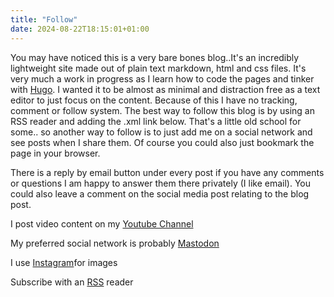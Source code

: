 ```yaml
---
title: "Follow"
date: 2024-08-22T18:15:01+01:00
---
```


You may have noticed this is a very bare bones blog..It's an incredibly lightweight site made out of plain text markdown, html and css files. It's very much a work in progress as I learn how to code the pages and tinker with [Hugo](https://gohugo.io/). I wanted it to be almost as minimal and distraction free as a text editor to just focus on the content. Because of this I have no tracking, comment or follow system. The best way to follow this blog is by using an RSS reader and adding the .xml link below. That's a little old school for some.. so another way to follow is to just add me on a social network and see posts when I share them. Of course you could also just bookmark the page in your browser.

There is a reply by email button under every post if you have any comments or questions I am happy to answer them there privately (I like email). You could also leave a comment on the social media post relating to the blog post.

I post video content on my [Youtube Channel](https://www.youtube.com/@itsbledley_tv)

My preferred social network is probably [Mastodon](https://mastodon.art/@bledley)

I use [Instagram](https://www.instagram.com/itsbledley)for images 

Subscribe with an [RSS](/index.xml) reader
